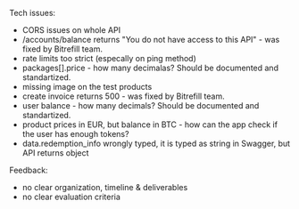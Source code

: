Tech issues:

- CORS issues on whole API
- /accounts/balance returns "You do not have access to this API" - was fixed by Bitrefill team.
- rate limits too strict (especally on ping method)
- packages[].price - how many decimalas? Should be documented and standartized.
- missing image on the test products
- create invoice returns 500 - was fixed by Bitrefill team.
- user balance - how many decimals? Should be documented and standartized.
- product prices in EUR, but balance in BTC - how can the app check if the user has enough tokens?
- data.redemption_info wrongly typed, it is typed as string in Swagger, but API returns object

Feedback:

- no clear organization, timeline & deliverables
- no clear evaluation criteria

